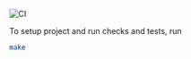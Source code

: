 ![CI](https://github.com/bukkalexander/donk/actions/workflows/ci.yml/badge.svg)

To setup project and run checks and tests, run

```bash
make
```